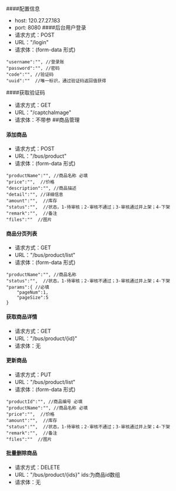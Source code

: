 ####配置信息
- host: 120.27.27.183
- port: 8080
####后台用户登录
- 请求方式：POST
- URL："/login"
- 请求体：(form-data 形式)
```
"username":"", //登录账
"password":"", //密码
"code":"", //验证码
"uuid":""  //唯一标识，通过验证码返回值获得
```
####获取验证码
- 请求方式：GET
- URL："/captchaImage"
- 请求体：不带参
##商品管理
#### 添加商品
- 请求方式：POST
- URL："/bus/product"
- 请求体：(form-data 形式)
```
"productName":"", //商品名称 必填
"price":"",  //价格
"description":"", //商品描述
"detail":"", //详细信息
"amount":"",  //库存
"status":"",  //状态，1-待审核；2-审核不通过；3-审核通过并上架；4-下架
"remark":"",  //备注
"files":""  //图片
```
#### 商品分页列表
- 请求方式：GET
- URL："/bus/product/list"
- 请求体：(form-data 形式)
```
"productName":"", //商品名称
"status":"",  //状态，1-待审核；2-审核不通过；3-审核通过并上架；4-下架
"params":{ //必填
    "pageNum":1,
    "pageSize":5
}
```
#### 获取商品详情
- 请求方式：GET
- URL："/bus/product/{id}"
- 请求体：无
#### 更新商品
- 请求方式：PUT
- URL："/bus/product/list"
- 请求体：(form-data 形式)
```
"productId":"", //商品编号 必填
"productName":"", //商品名称 必填
"price":"",  //价格
"amount":"",  //库存
"status":"",  //状态，1-待审核；2-审核不通过；3-审核通过并上架；4-下架
"remark":"",  //备注
"files":""  //图片
```
#### 批量删除商品
- 请求方式：DELETE
- URL："/bus/product/{ids}"  ids:为商品id数组
- 请求体：无